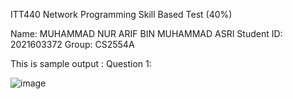 ITT440 Network Programming
Skill Based Test (40%)

Name: MUHAMMAD NUR ARIF BIN MUHAMMAD ASRI
Student ID: 2021603372
Group: CS2554A

This is sample output :
Question 1:

![image](https://github.com/Kaypaloski/ITT440/assets/140033367/d03bb1f5-c044-4a88-bfd0-ed6605f5f0b9)
